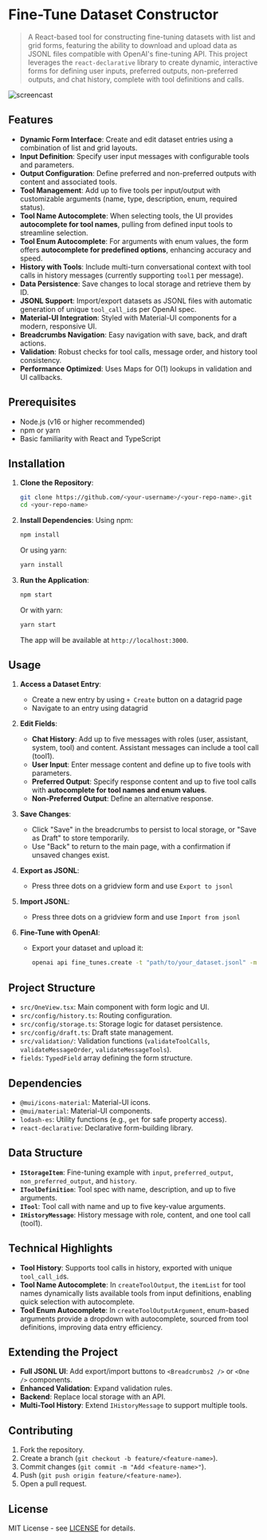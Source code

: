 # Fine-Tune Dataset Constructor

> A React-based tool for constructing fine-tuning datasets with list and grid forms, featuring the ability to download and upload data as JSONL files compatible with OpenAI's fine-tuning API. This project leverages the `react-declarative` library to create dynamic, interactive forms for defining user inputs, preferred outputs, non-preferred outputs, and chat history, complete with tool definitions and calls.

![screencast](./screencast.git)

## Features

- **Dynamic Form Interface**: Create and edit dataset entries using a combination of list and grid layouts.
- **Input Definition**: Specify user input messages with configurable tools and parameters.
- **Output Configuration**: Define preferred and non-preferred outputs with content and associated tools.
- **Tool Management**: Add up to five tools per input/output with customizable arguments (name, type, description, enum, required status).
- **Tool Name Autocomplete**: When selecting tools, the UI provides **autocomplete for tool names**, pulling from defined input tools to streamline selection.
- **Tool Enum Autocomplete**: For arguments with enum values, the form offers **autocomplete for predefined options**, enhancing accuracy and speed.
- **History with Tools**: Include multi-turn conversational context with tool calls in history messages (currently supporting `tool1` per message).
- **Data Persistence**: Save changes to local storage and retrieve them by ID.
- **JSONL Support**: Import/export datasets as JSONL files with automatic generation of unique `tool_call_id`s per OpenAI spec.
- **Material-UI Integration**: Styled with Material-UI components for a modern, responsive UI.
- **Breadcrumbs Navigation**: Easy navigation with save, back, and draft actions.
- **Validation**: Robust checks for tool calls, message order, and history tool consistency.
- **Performance Optimized**: Uses Maps for O(1) lookups in validation and UI callbacks.

## Prerequisites

- Node.js (v16 or higher recommended)
- npm or yarn
- Basic familiarity with React and TypeScript

## Installation

1. **Clone the Repository**:
   ```bash
   git clone https://github.com/<your-username>/<your-repo-name>.git
   cd <your-repo-name>
   ```

2. **Install Dependencies**:
   Using npm:
   ```bash
   npm install
   ```
   Or using yarn:
   ```bash
   yarn install
   ```

3. **Run the Application**:
   ```bash
   npm start
   ```
   Or with yarn:
   ```bash
   yarn start
   ```
   The app will be available at `http://localhost:3000`.

## Usage

1. **Access a Dataset Entry**:
   - Create a new entry by using `+ Create` button on a datagrid page
   - Navigate to an entry using datagrid

2. **Edit Fields**:
   - **Chat History**: Add up to five messages with roles (user, assistant, system, tool) and content. Assistant messages can include a tool call (tool1).
   - **User Input**: Enter message content and define up to five tools with parameters.
   - **Preferred Output**: Specify response content and up to five tool calls with **autocomplete for tool names and enum values**.
   - **Non-Preferred Output**: Define an alternative response.

3. **Save Changes**:
   - Click "Save" in the breadcrumbs to persist to local storage, or "Save as Draft" to store temporarily.
   - Use "Back" to return to the main page, with a confirmation if unsaved changes exist.

4. **Export as JSONL**:
   - Press three dots on a gridview form and use `Export to jsonl`

5. **Import JSONL**:
   - Press three dots on a gridview form and use `Import from jsonl`

6. **Fine-Tune with OpenAI**:
   - Export your dataset and upload it:
     ```bash
     openai api fine_tunes.create -t "path/to/your_dataset.jsonl" -m "base_model_name"
     ```

## Project Structure

- `src/OneView.tsx`: Main component with form logic and UI.
- `src/config/history.ts`: Routing configuration.
- `src/config/storage.ts`: Storage logic for dataset persistence.
- `src/config/draft.ts`: Draft state management.
- `src/validation/`: Validation functions (`validateToolCalls`, `validateMessageOrder`, `validateMessageTools`).
- `fields`: `TypedField` array defining the form structure.

## Dependencies

- `@mui/icons-material`: Material-UI icons.
- `@mui/material`: Material-UI components.
- `lodash-es`: Utility functions (e.g., `get` for safe property access).
- `react-declarative`: Declarative form-building library.

## Data Structure

- **`IStorageItem`**: Fine-tuning example with `input`, `preferred_output`, `non_preferred_output`, and `history`.
- **`IToolDefinition`**: Tool spec with name, description, and up to five arguments.
- **`ITool`**: Tool call with name and up to five key-value arguments.
- **`IHistoryMessage`**: History message with role, content, and one tool call (tool1).

## Technical Highlights

- **Tool History**: Supports tool calls in history, exported with unique `tool_call_id`s.
- **Tool Name Autocomplete**: In `createToolOutput`, the `itemList` for tool names dynamically lists available tools from input definitions, enabling quick selection with autocomplete.
- **Tool Enum Autocomplete**: In `createToolOutputArgument`, enum-based arguments provide a dropdown with autocomplete, sourced from tool definitions, improving data entry efficiency.

## Extending the Project

- **Full JSONL UI**: Add export/import buttons to `<Breadcrumbs2 />` or `<One />` components.
- **Enhanced Validation**: Expand validation rules.
- **Backend**: Replace local storage with an API.
- **Multi-Tool History**: Extend `IHistoryMessage` to support multiple tools.

## Contributing

1. Fork the repository.
2. Create a branch (`git checkout -b feature/<feature-name>`).
3. Commit changes (`git commit -m "Add <feature-name>"`).
4. Push (`git push origin feature/<feature-name>`).
5. Open a pull request.

## License

MIT License - see [LICENSE](LICENSE) for details.
